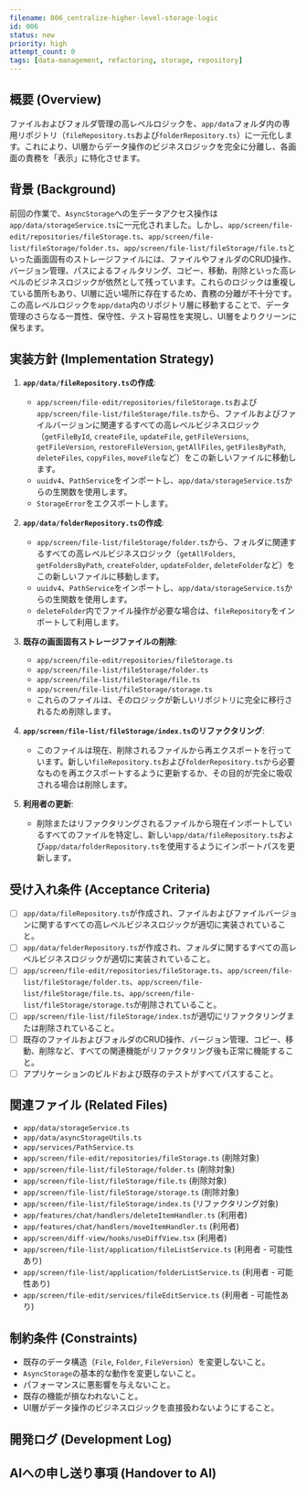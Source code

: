 ```yaml
---
filename: 006_centralize-higher-level-storage-logic
id: 006
status: new
priority: high
attempt_count: 0
tags: [data-management, refactoring, storage, repository]
---
```


## 概要 (Overview)

ファイルおよびフォルダ管理の高レベルロジックを、`app/data`フォルダ内の専用リポジトリ（`fileRepository.ts`および`folderRepository.ts`）に一元化します。これにより、UI層からデータ操作のビジネスロジックを完全に分離し、各画面の責務を「表示」に特化させます。

## 背景 (Background)

前回の作業で、`AsyncStorage`への生データアクセス操作は`app/data/storageService.ts`に一元化されました。しかし、`app/screen/file-edit/repositories/fileStorage.ts`、`app/screen/file-list/fileStorage/folder.ts`、`app/screen/file-list/fileStorage/file.ts`といった画面固有のストレージファイルには、ファイルやフォルダのCRUD操作、バージョン管理、パスによるフィルタリング、コピー、移動、削除といった高レベルのビジネスロジックが依然として残っています。これらのロジックは重複している箇所もあり、UI層に近い場所に存在するため、責務の分離が不十分です。この高レベルロジックを`app/data`内のリポジトリ層に移動することで、データ管理のさらなる一貫性、保守性、テスト容易性を実現し、UI層をよりクリーンに保ちます。

## 実装方針 (Implementation Strategy)

1.  **`app/data/fileRepository.ts`の作成**: 
    *   `app/screen/file-edit/repositories/fileStorage.ts`および`app/screen/file-list/fileStorage/file.ts`から、ファイルおよびファイルバージョンに関連するすべての高レベルビジネスロジック（`getFileById`, `createFile`, `updateFile`, `getFileVersions`, `getFileVersion`, `restoreFileVersion`, `getAllFiles`, `getFilesByPath`, `deleteFiles`, `copyFiles`, `moveFile`など）をこの新しいファイルに移動します。
    *   `uuidv4`、`PathService`をインポートし、`app/data/storageService.ts`からの生関数を使用します。
    *   `StorageError`をエクスポートします。

2.  **`app/data/folderRepository.ts`の作成**: 
    *   `app/screen/file-list/fileStorage/folder.ts`から、フォルダに関連するすべての高レベルビジネスロジック（`getAllFolders`, `getFoldersByPath`, `createFolder`, `updateFolder`, `deleteFolder`など）をこの新しいファイルに移動します。
    *   `uuidv4`、`PathService`をインポートし、`app/data/storageService.ts`からの生関数を使用します。
    *   `deleteFolder`内でファイル操作が必要な場合は、`fileRepository`をインポートして利用します。

3.  **既存の画面固有ストレージファイルの削除**:
    *   `app/screen/file-edit/repositories/fileStorage.ts`
    *   `app/screen/file-list/fileStorage/folder.ts`
    *   `app/screen/file-list/fileStorage/file.ts`
    *   `app/screen/file-list/fileStorage/storage.ts`
    *   これらのファイルは、そのロジックが新しいリポジトリに完全に移行されるため削除します。

4.  **`app/screen/file-list/fileStorage/index.ts`のリファクタリング**:
    *   このファイルは現在、削除されるファイルから再エクスポートを行っています。新しい`fileRepository.ts`および`folderRepository.ts`から必要なものを再エクスポートするように更新するか、その目的が完全に吸収される場合は削除します。

5.  **利用者の更新**:
    *   削除またはリファクタリングされるファイルから現在インポートしているすべてのファイルを特定し、新しい`app/data/fileRepository.ts`および`app/data/folderRepository.ts`を使用するようにインポートパスを更新します。

## 受け入れ条件 (Acceptance Criteria)

-   [ ] `app/data/fileRepository.ts`が作成され、ファイルおよびファイルバージョンに関するすべての高レベルビジネスロジックが適切に実装されていること。
-   [ ] `app/data/folderRepository.ts`が作成され、フォルダに関するすべての高レベルビジネスロジックが適切に実装されていること。
-   [ ] `app/screen/file-edit/repositories/fileStorage.ts`、`app/screen/file-list/fileStorage/folder.ts`、`app/screen/file-list/fileStorage/file.ts`、`app/screen/file-list/fileStorage/storage.ts`が削除されていること。
-   [ ] `app/screen/file-list/fileStorage/index.ts`が適切にリファクタリングまたは削除されていること。
-   [ ] 既存のファイルおよびフォルダのCRUD操作、バージョン管理、コピー、移動、削除など、すべての関連機能がリファクタリング後も正常に機能すること。
-   [ ] アプリケーションのビルドおよび既存のテストがすべてパスすること。

## 関連ファイル (Related Files)

-   `app/data/storageService.ts`
-   `app/data/asyncStorageUtils.ts`
-   `app/services/PathService.ts`
-   `app/screen/file-edit/repositories/fileStorage.ts` (削除対象)
-   `app/screen/file-list/fileStorage/folder.ts` (削除対象)
-   `app/screen/file-list/fileStorage/file.ts` (削除対象)
-   `app/screen/file-list/fileStorage/storage.ts` (削除対象)
-   `app/screen/file-list/fileStorage/index.ts` (リファクタリング対象)
-   `app/features/chat/handlers/deleteItemHandler.ts` (利用者)
-   `app/features/chat/handlers/moveItemHandler.ts` (利用者)
-   `app/screen/diff-view/hooks/useDiffView.tsx` (利用者)
-   `app/screen/file-list/application/fileListService.ts` (利用者 - 可能性あり)
-   `app/screen/file-list/application/folderListService.ts` (利用者 - 可能性あり)
-   `app/screen/file-edit/services/fileEditService.ts` (利用者 - 可能性あり)

## 制約条件 (Constraints)

-   既存のデータ構造（`File`, `Folder`, `FileVersion`）を変更しないこと。
-   `AsyncStorage`の基本的な動作を変更しないこと。
-   パフォーマンスに悪影響を与えないこと。
-   既存の機能が損なわれないこと。
-   UI層がデータ操作のビジネスロジックを直接扱わないようにすること。

## 開発ログ (Development Log)

## AIへの申し送り事項 (Handover to AI)
